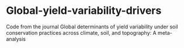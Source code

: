 # Global-yield-variability-drivers
Code from the journal Global determinants of yield variability under soil conservation practices across climate, soil, and topography: A meta-analysis

